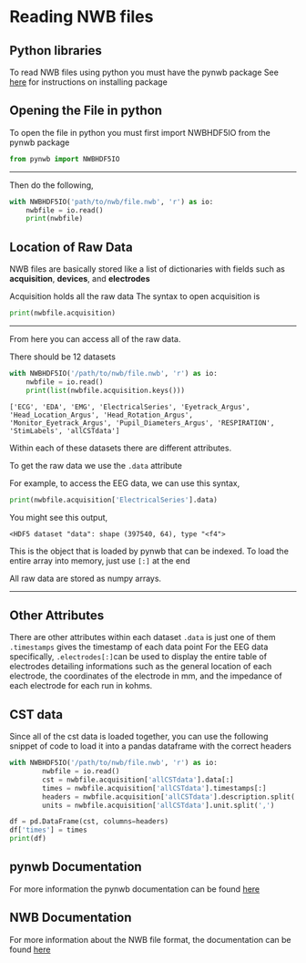 # Reading NWB files

## Python libraries
To read NWB files using python you must have the pynwb package
See [here](https://pynwb.readthedocs.io/en/stable/install_users.html) for instructions on installing package

## Opening the File in python
To open the file in python you must first import NWBHDF5IO from the pynwb package
```python
from pynwb import NWBHDF5IO
```
---
Then do the following,
```python
with NWBHDF5IO('path/to/nwb/file.nwb', 'r') as io:
    nwbfile = io.read()
    print(nwbfile)
```

## Location of Raw Data
NWB files are basically stored like a list of dictionaries with fields such as **acquisition**, **devices**, and **electrodes**

Acquisition holds all the raw data
The syntax to open acquisition is
```python
print(nwbfile.acquisition)
```
---
From here you can access all of the raw data.

There should be 12 datasets
```python
with NWBHDF5IO('/path/to/nwb/file.nwb', 'r') as io:
    nwbfile = io.read()
    print(list(nwbfile.acquisition.keys()))
```
`['ECG', 'EDA', 'EMG', 'ElectricalSeries', 'Eyetrack_Argus', 'Head_Location_Argus', 'Head_Rotation_Argus', 'Monitor_Eyetrack_Argus', 'Pupil_Diameters_Argus', 'RESPIRATION', 'StimLabels', 'allCSTdata']`

Within each of these datasets there are different attributes.

To get the raw data we use the `.data` attribute

For example, to access the EEG data, we can use this syntax,
```python
print(nwbfile.acquisition['ElectricalSeries'].data)
```
You might see this output,

`<HDF5 dataset "data": shape (397540, 64), type "<f4">`

This is the object that is loaded by pynwb that can be indexed.
To load the entire array into memory, just use `[:]` at the end

All raw data are stored as numpy arrays.

---
## Other Attributes
There are other attributes within each dataset
`.data` is just one of them
`.timestamps` gives the timestamp of each data point
For the EEG data specifically, `.electrodes[:]`can be used to display 
the entire table of electrodes detailing informations such as
the general location of each electrode, the coordinates of the electrode in mm,
and the impedance of each electrode for each run in kohms.

## CST data
Since all of the cst data is loaded together, you can use the following snippet of code to load it
into a pandas dataframe with the correct headers
```python
with NWBHDF5IO('/path/to/nwb/file.nwb', 'r') as io:
        nwbfile = io.read()
        cst = nwbfile.acquisition['allCSTdata'].data[:]
        times = nwbfile.acquisition['allCSTdata'].timestamps[:]
        headers = nwbfile.acquisition['allCSTdata'].description.split(',')
        units = nwbfile.acquisition['allCSTdata'].unit.split(',')

df = pd.DataFrame(cst, columns=headers)
df['times'] = times
print(df)
```

## pynwb Documentation
For more information the pynwb documentation can be found [here](https://pynwb.readthedocs.io/en/stable/index.html)

## NWB Documentation
For more information about the NWB file format, the documentation can be found [here](https://nwb-overview.readthedocs.io/en/latest/index.html)
